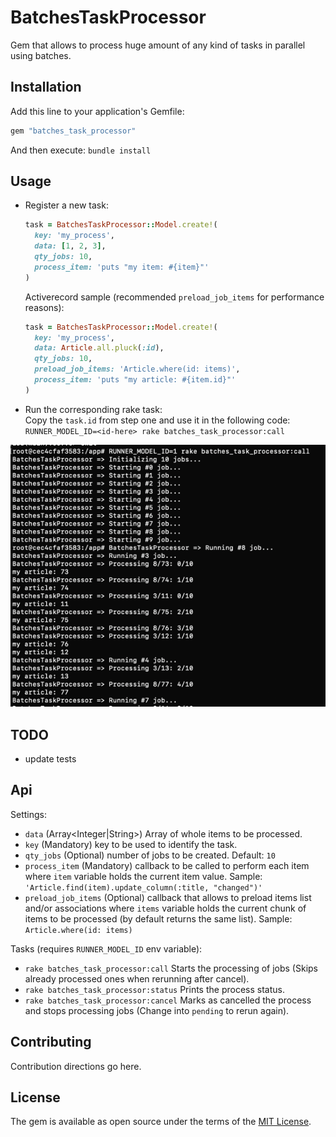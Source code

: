 # BatchesTaskProcessor
Gem that allows to process huge amount of any kind of tasks in parallel using batches.

## Installation
Add this line to your application's Gemfile:

```ruby
gem "batches_task_processor"
```
And then execute: `bundle install`


## Usage 
- Register a new task: 
  ```ruby
  task = BatchesTaskProcessor::Model.create!(
    key: 'my_process',
    data: [1, 2, 3],
    qty_jobs: 10,
    process_item: 'puts "my item: #{item}"'
  )
  ```
  Activerecord sample (recommended `preload_job_items` for performance reasons):
  ```ruby
  task = BatchesTaskProcessor::Model.create!(
    key: 'my_process',
    data: Article.all.pluck(:id),
    qty_jobs: 10,
    preload_job_items: 'Article.where(id: items)',
    process_item: 'puts "my article: #{item.id}"'
  )
  ```
  
- Run the corresponding rake task:     
  Copy the `task.id` from step one and use it in the following code:    
  `RUNNER_MODEL_ID=<id-here> rake batches_task_processor:call`
  
![Photo](./img.png)

## TODO
- update tests

## Api
Settings:    
- `data` (Array<Integer|String>) Array of whole items to be processed.
- `key` (Mandatory) key to be used to identify the task.
- `qty_jobs` (Optional) number of jobs to be created. Default: `10`
- `process_item` (Mandatory) callback to be called to perform each item where `item` variable holds the current item value. Sample: `'Article.find(item).update_column(:title, "changed")'`
- `preload_job_items` (Optional) callback that allows to preload items list and/or associations where `items` variable holds the current chunk of items to be processed (by default returns the same list). Sample: `Article.where(id: items)`

Tasks (requires `RUNNER_MODEL_ID` env variable):    
- `rake batches_task_processor:call` Starts the processing of jobs (Skips already processed ones when rerunning after cancel).
- `rake batches_task_processor:status` Prints the process status.
- `rake batches_task_processor:cancel` Marks as cancelled the process and stops processing jobs (Change into `pending` to rerun again).

## Contributing
Contribution directions go here.

## License
The gem is available as open source under the terms of the [MIT License](https://opensource.org/licenses/MIT).
